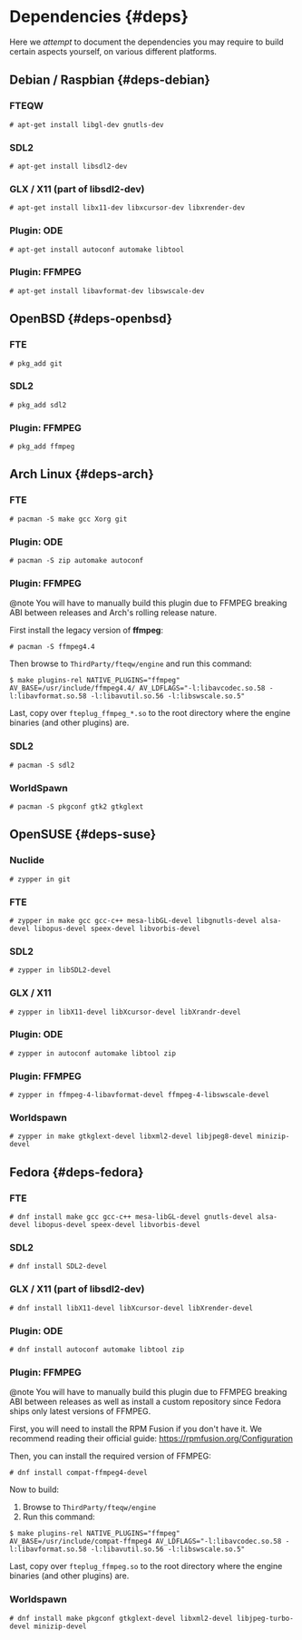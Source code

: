 # Dependencies {#deps}

Here we *attempt* to document the dependencies you may require to
build certain aspects yourself, on various different platforms.

## Debian / Raspbian {#deps-debian}

### FTEQW

```
# apt-get install libgl-dev gnutls-dev
```

### SDL2

```
# apt-get install libsdl2-dev
```

### GLX / X11 (part of libsdl2-dev)

```
# apt-get install libx11-dev libxcursor-dev libxrender-dev
```

### Plugin: ODE

```
# apt-get install autoconf automake libtool
```

### Plugin: FFMPEG

```
# apt-get install libavformat-dev libswscale-dev
```

## OpenBSD {#deps-openbsd}

### FTE

```
# pkg_add git
```

### SDL2

```
# pkg_add sdl2
```

### Plugin: FFMPEG

```
# pkg_add ffmpeg
```

## Arch Linux {#deps-arch}

### FTE

```
# pacman -S make gcc Xorg git
```

### Plugin: ODE

```
# pacman -S zip automake autoconf
```

### Plugin: FFMPEG

@note You will have to manually build this plugin due to FFMPEG breaking ABI between releases and Arch's rolling release nature.

First install the legacy version of **ffmpeg**:

```
# pacman -S ffmpeg4.4
```

Then browse to `ThirdParty/fteqw/engine` and run this command: 

```
$ make plugins-rel NATIVE_PLUGINS="ffmpeg" AV_BASE=/usr/include/ffmpeg4.4/ AV_LDFLAGS="-l:libavcodec.so.58 -l:libavformat.so.58 -l:libavutil.so.56 -l:libswscale.so.5"
```

Last, copy over `fteplug_ffmpeg_*.so` to the root directory where the
engine binaries (and other plugins) are.

### SDL2

```
# pacman -S sdl2
```

### WorldSpawn

```
# pacman -S pkgconf gtk2 gtkglext
```

## OpenSUSE {#deps-suse}

### Nuclide

```
# zypper in git 
```

### FTE

```
# zypper in make gcc gcc-c++ mesa-libGL-devel libgnutls-devel alsa-devel libopus-devel speex-devel libvorbis-devel
```

### SDL2

```
# zypper in libSDL2-devel
```

### GLX / X11

```
# zypper in libX11-devel libXcursor-devel libXrandr-devel
```

### Plugin: ODE

```
# zypper in autoconf automake libtool zip
```

### Plugin: FFMPEG

```
# zypper in ffmpeg-4-libavformat-devel ffmpeg-4-libswscale-devel
```

### Worldspawn

```
# zypper in make gtkglext-devel libxml2-devel libjpeg8-devel minizip-devel
```

## Fedora {#deps-fedora}

### FTE

```
# dnf install make gcc gcc-c++ mesa-libGL-devel gnutls-devel alsa-devel libopus-devel speex-devel libvorbis-devel
```

### SDL2

```
# dnf install SDL2-devel
```

### GLX / X11 (part of libsdl2-dev)

```
# dnf install libX11-devel libXcursor-devel libXrender-devel
```

### Plugin: ODE

```
# dnf install autoconf automake libtool zip
```

### Plugin: FFMPEG

@note You will have to manually build this plugin due to FFMPEG breaking ABI between releases as well as install a custom repository since Fedora ships only latest versions of FFMPEG.

First, you will need to install the RPM Fusion if you
don't have it. We recommend reading their official guide:
https://rpmfusion.org/Configuration

Then, you can install the required version of FFMPEG:

```
# dnf install compat-ffmpeg4-devel
```

Now to build:

1. Browse to `ThirdParty/fteqw/engine`
2. Run this command: 

```
$ make plugins-rel NATIVE_PLUGINS="ffmpeg" AV_BASE=/usr/include/compat-ffmpeg4 AV_LDFLAGS="-l:libavcodec.so.58 -l:libavformat.so.58 -l:libavutil.so.56 -l:libswscale.so.5"
```

Last, copy over `fteplug_ffmpeg.so` to the root directory where the
engine binaries (and other plugins) are.

### Worldspawn

```
# dnf install make pkgconf gtkglext-devel libxml2-devel libjpeg-turbo-devel minizip-devel
```

